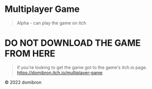 # Multiplayer Game

> Alpha - can play the game on itch









# DO NOT DOWNLOAD THE GAME FROM HERE
> if you're looking to get the game got to the game's itch.io page.
https://domibron.itch.io/multiplayer-game






&copy; 2022 domibron
